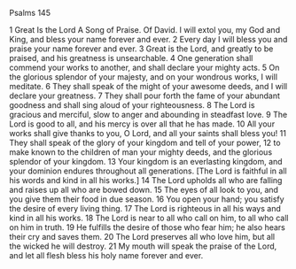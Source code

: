 Psalms 145

1	Great Is the Lord A Song of Praise. Of David. I will extol you, my God and King, and bless your name forever and ever.
2	Every day I will bless you and praise your name forever and ever.
3	Great is the Lord, and greatly to be praised, and his greatness is unsearchable.
4	One generation shall commend your works to another, and shall declare your mighty acts.
5	On the glorious splendor of your majesty, and on your wondrous works, I will meditate.
6	They shall speak of the might of your awesome deeds, and I will declare your greatness.
7	They shall pour forth the fame of your abundant goodness and shall sing aloud of your righteousness.
8	The Lord is gracious and merciful, slow to anger and abounding in steadfast love.
9	The Lord is good to all, and his mercy is over all that he has made.
10	All your works shall give thanks to you, O Lord, and all your saints shall bless you!
11	They shall speak of the glory of your kingdom and tell of your power,
12	to make known to the children of man your mighty deeds, and the glorious splendor of your kingdom.
13	Your kingdom is an everlasting kingdom, and your dominion endures throughout all generations. [The Lord is faithful in all his words and kind in all his works.]
14	The Lord upholds all who are falling and raises up all who are bowed down.
15	The eyes of all look to you, and you give them their food in due season.
16	You open your hand; you satisfy the desire of every living thing.
17	The Lord is righteous in all his ways and kind in all his works.
18	The Lord is near to all who call on him, to all who call on him in truth.
19	He fulfills the desire of those who fear him; he also hears their cry and saves them.
20	The Lord preserves all who love him, but all the wicked he will destroy.
21	My mouth will speak the praise of the Lord, and let all flesh bless his holy name forever and ever.

